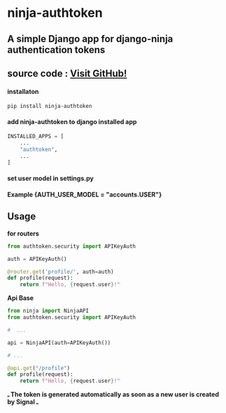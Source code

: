 # ninja-authtoken
## A simple Django app for django-ninja authentication tokens

## source code : [Visit GitHub!](https://github.com/MoriZoki/ninja-authtoken/)

#### installaton

```shell
pip install ninja-authtoken
```

#### add ninja-authtoken to django installed app

```python
INSTALLED_APPS = [
    ...
    "authtoken",
    ...
]
```

#### set user model in settings.py
#### Example {AUTH_USER_MODEL = "accounts.USER"}


## Usage
**for routers**

```python
from authtoken.security import APIKeyAuth

auth = APIKeyAuth()

@router.get('profile/', auth=auth)
def profile(request):
    return f"Hello, {request.user}!"
```

**Api Base**

```python
from ninja import NinjaAPI
from authtoken.security import APIKeyAuth

#  ...

api = NinjaAPI(auth=APIKeyAuth())

# ...

@api.get("/profile")
def profile(request):
    return f"Hello, {request.user}!"
```



**ـ The token is generated automatically as soon as a new user is created by Signal ـ**



